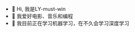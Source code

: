 - 👋 Hi, 我是LY-must-win
- 👀 我爱好电影、音乐和编程
- 🌱 我目前正在学习机器学习，在不久会学习深度学习



<!---
LY-must-win/LY-must-win is a ✨ special ✨ repository because its `README.md` (this file) appears on your GitHub profile.
You can click the Preview link to take a look at your changes.
--->

